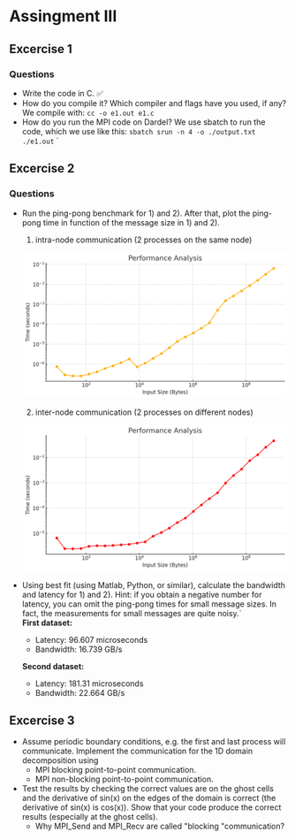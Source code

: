 # Assingment III

## Excercise 1

### Questions

- Write the code in C. ✅
- How do you compile it? Which compiler and flags have you used, if any?
  We compile with:
  `cc -o e1.out e1.c`
- How do you run the MPI code on Dardel?
  We use sbatch to run the code, which we use like this:
  `sbatch srun -n 4 -o ./output.txt ./e1.out`
  `

## Excercise 2

### Questions

- Run the ping-pong benchmark for 1) and 2). After that, plot the ping-pong time in function of the message size in 1) and 2).

  1. intra-node communication (2 processes on the same node)

  ![](./e2-1.png)

  2. inter-node communication (2 processes on different nodes)

  ![](./e2-2.png)

- Using best fit (using Matlab, Python, or similar), calculate the bandwidth and latency for 1) and 2).
  Hint: if you obtain a negative number for latency, you can omit the ping-pong times for small message sizes. In fact, the measurements for small messages are quite noisy.`  
  **First dataset:**

  - Latency:
    96.607 microseconds
  - Bandwidth:
    16.739 GB/s

  **Second dataset:**

  - Latency:
    181.31 microseconds
  - Bandwidth:
    22.664 GB/s

## Excercise 3

- Assume periodic boundary conditions, e.g. the first and last process will communicate. Implement the communication for the 1D domain decomposition using
  - MPI blocking point-to-point communication.
  - MPI non-blocking point-to-point communication.
- Test the results by checking the correct values are on the ghost cells and the derivative of sin(x) on the edges of the domain is correct (the derivative of sin(x) is cos(x)). Show that your code produce the correct results (especially at the ghost cells).
  - Why MPI_Send and MPI_Recv are called "blocking "communication?
